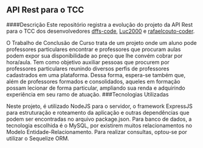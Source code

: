 ## API Rest para o TCC
####Descrição
Este repositório registra a evolução do projeto da API Rest para o TCC dos desenvolvedores 
[dffs-code](http://https://github.com/dffs-code "dff-code"), [Luc2000](https://github.com/Luc2000) e [rafaelcouto-coder](https://github.com/rafaelcouto-coder).

O Trabalho de Conclusão de Curso trata de um projeto onde um aluno pode professores particulares encontrar e professores que procuram aulas podem expor sua disponibilidade ao preço que lhe convém cobrar por hora/aula.
Tem como objetivo auxiliar pessoas que procurem por professores particulares reunindo diversos perfis de professores cadastrados em uma plataforma. Dessa forma, espera-se também que, além de professores formados e consolidados, aqueles em formação possam lecionar de forma particular, ampliando sua renda e adquirindo experiência em seu ramo de atuação. 
###Tecnologias Utilizadas

Neste projeto, é utilizado NodeJS para o servidor, o framework ExpressJS para estruturação e roteamento da aplicação e outras dependências que podem ser encontradas no arquivo package.json.
Para banco de dados, a tecnologia escolhida é o MySQL, por existirem muitos relacionamentos no Modelo Entidade-Relacionamento. Para realizar consultas, optou-se por utilizar o Sequelize ORM. 
